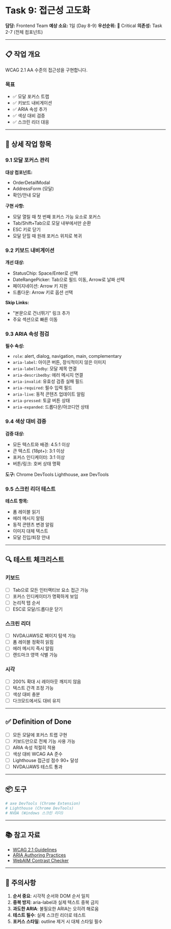 # Task 9: 접근성 고도화

**담당:** Frontend Team
**예상 소요:** 1일 (Day 8-9)
**우선순위:** 🔴 Critical
**의존성:** Task 2-7 (전체 컴포넌트)

---

## 📋 작업 개요

WCAG 2.1 AA 수준의 접근성을 구현합니다.

### 목표
- ✅ 모달 포커스 트랩
- ✅ 키보드 내비게이션
- ✅ ARIA 속성 추가
- ✅ 색상 대비 검증
- ✅ 스크린 리더 대응

---

## 🎯 상세 작업 항목

### 9.1 모달 포커스 관리

**대상 컴포넌트:**
- OrderDetailModal
- AddressForm (모달)
- 확인/안내 모달

**구현 사항:**
- 모달 열릴 때 첫 번째 포커스 가능 요소로 포커스
- Tab/Shift+Tab으로 모달 내부에서만 순환
- ESC 키로 닫기
- 모달 닫힐 때 원래 포커스 위치로 복귀

### 9.2 키보드 내비게이션

**개선 대상:**
- StatusChip: Space/Enter로 선택
- DateRangePicker: Tab으로 필드 이동, Arrow로 날짜 선택
- 페이지네이션: Arrow 키 지원
- 드롭다운: Arrow 키로 옵션 선택

**Skip Links:**
- "본문으로 건너뛰기" 링크 추가
- 주요 섹션으로 빠른 이동

### 9.3 ARIA 속성 점검

**필수 속성:**
- `role`: alert, dialog, navigation, main, complementary
- `aria-label`: 아이콘 버튼, 장식적이지 않은 이미지
- `aria-labelledby`: 모달 제목 연결
- `aria-describedby`: 에러 메시지 연결
- `aria-invalid`: 유효성 검증 실패 필드
- `aria-required`: 필수 입력 필드
- `aria-live`: 동적 콘텐츠 업데이트 알림
- `aria-pressed`: 토글 버튼 상태
- `aria-expanded`: 드롭다운/아코디언 상태

### 9.4 색상 대비 검증

**검증 대상:**
- 모든 텍스트와 배경: 4.5:1 이상
- 큰 텍스트 (18pt+): 3:1 이상
- 포커스 인디케이터: 3:1 이상
- 버튼/링크: 호버 상태 명확

**도구:** Chrome DevTools Lighthouse, axe DevTools

### 9.5 스크린 리더 테스트

**테스트 항목:**
- 폼 레이블 읽기
- 에러 메시지 알림
- 동적 콘텐츠 변경 알림
- 이미지 대체 텍스트
- 모달 진입/퇴장 안내

---

## 🔍 테스트 체크리스트

### 키보드
- [ ] Tab으로 모든 인터랙티브 요소 접근 가능
- [ ] 포커스 인디케이터가 명확하게 보임
- [ ] 논리적 탭 순서
- [ ] ESC로 모달/드롭다운 닫기

### 스크린 리더
- [ ] NVDA/JAWS로 페이지 탐색 가능
- [ ] 폼 레이블 정확히 읽힘
- [ ] 에러 메시지 즉시 알림
- [ ] 랜드마크 영역 식별 가능

### 시각
- [ ] 200% 확대 시 레이아웃 깨지지 않음
- [ ] 텍스트 간격 조정 가능
- [ ] 색상 대비 충분
- [ ] 다크모드에서도 대비 유지

---

## ✅ Definition of Done

- [ ] 모든 모달에 포커스 트랩 구현
- [ ] 키보드만으로 전체 기능 사용 가능
- [ ] ARIA 속성 적절히 적용
- [ ] 색상 대비 WCAG AA 준수
- [ ] Lighthouse 접근성 점수 90+ 달성
- [ ] NVDA/JAWS 테스트 통과

---

## 📦 도구

```bash
# axe DevTools (Chrome Extension)
# Lighthouse (Chrome DevTools)
# NVDA (Windows 스크린 리더)
```

---

## 📚 참고 자료

- [WCAG 2.1 Guidelines](https://www.w3.org/WAI/WCAG21/quickref/)
- [ARIA Authoring Practices](https://www.w3.org/WAI/ARIA/apg/)
- [WebAIM Contrast Checker](https://webaim.org/resources/contrastchecker/)

---

## 🚨 주의사항

1. **순서 중요**: 시각적 순서와 DOM 순서 일치
2. **중복 방지**: aria-label과 실제 텍스트 중복 금지
3. **과도한 ARIA**: 불필요한 ARIA는 오히려 해로움
4. **테스트 필수**: 실제 스크린 리더로 테스트
5. **포커스 스타일**: outline 제거 시 대체 스타일 필수
